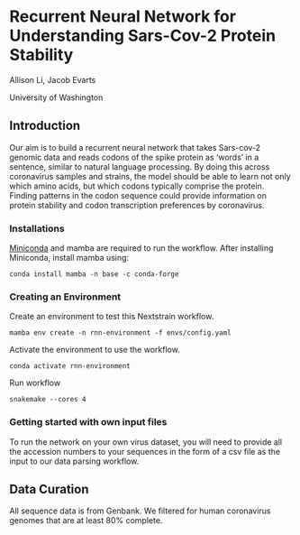 # Recurrent Neural Network for Understanding Sars-Cov-2 Protein Stability 

Allison Li, Jacob Evarts

University of Washington

## Introduction
Our aim is to build a recurrent neural network that takes Sars-cov-2 genomic data and reads codons of the spike protein as ‘words’ in a sentence, similar to natural language processing. By doing this across coronavirus samples and strains, the model should be able to learn not only which amino acids, but which codons typically comprise the protein. Finding patterns in the codon sequence could provide information on protein stability and codon transcription preferences by coronavirus.

### Installations
[Miniconda](https://docs.conda.io/en/latest/miniconda.html) and mamba are required to run the workflow. After installing Miniconda, install mamba using:

`conda install mamba -n base -c conda-forge`

### Creating an Environment
Create an environment to test this Nextstrain workflow.

`mamba env create -n rnn-environment -f envs/config.yaml`

Activate the environment to use the workflow.

`conda activate rnn-environment`

Run workflow 

`snakemake --cores 4`

### Getting started with own input files
To run the network on your own virus dataset, you will need to provide all the accession numbers to your sequences in the form of a csv file as the input to our data parsing workflow.

## Data Curation
All sequence data is from Genbank. We filtered for human coronavirus genomes that are at least 80% complete. 